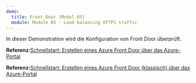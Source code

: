 ```yaml
---
demo:
  title: Front Door (Modul 05)
  module: Module 05 - Load balancing HTTPS traffic
---
```

In dieser Demonstration wird die Konfiguration von Front Door überprüft.

**Referenz:**[Schnellstart: Erstellen eines Azure Front Door über das Azure-Portal](https://learn.microsoft.com/en-us/azure/frontdoor/create-front-door-portal)

**Referenz:**[Schnellstart: Erstellen eines Azure Front Door (klassisch) über das Azure-Portal](https://learn.microsoft.com/en-us/azure/frontdoor/quickstart-create-front-door)
